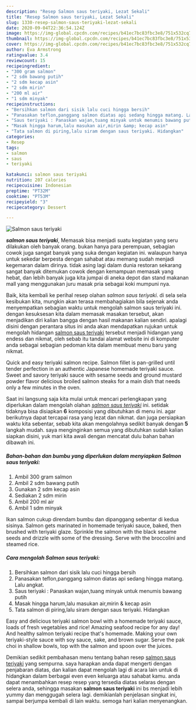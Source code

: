 ```yaml
---
description: "Resep Salmon saus teriyaki, Lezat Sekali"
title: "Resep Salmon saus teriyaki, Lezat Sekali"
slug: 1330-resep-salmon-saus-teriyaki-lezat-sekali
date: 2020-09-04T22:36:54.124Z
image: https://img-global.cpcdn.com/recipes/b41ec7bc83fbc3e8/751x532cq70/salmon-saus-teriyaki-foto-resep-utama.jpg
thumbnail: https://img-global.cpcdn.com/recipes/b41ec7bc83fbc3e8/751x532cq70/salmon-saus-teriyaki-foto-resep-utama.jpg
cover: https://img-global.cpcdn.com/recipes/b41ec7bc83fbc3e8/751x532cq70/salmon-saus-teriyaki-foto-resep-utama.jpg
author: Eva Armstrong
ratingvalue: 3.4
reviewcount: 15
recipeingredient:
- "300 gram salmon"
- "2 sdm bawang putih"
- "2 sdm kecap asin"
- "2 sdm mirin"
- "200 ml air"
- "1 sdm minyak"
recipeinstructions:
- "Bersihkan salmon dari sisik lalu cuci hingga bersih"
- "Panasakan teflon,panggang salmon diatas api sedang hingga matang. Lalu angkat."
- "Saus teriyaki : Panaskan wajan,tuang minyak untuk menumis bawang putih"
- "Masak hingga harum,lalu masukan air,mirin &amp; kecap asin"
- "Tata salmon di piring,lalu siram dengan saus teriyaki. Hidangkan"
categories:
- Resep
tags:
- salmon
- saus
- teriyaki

katakunci: salmon saus teriyaki 
nutrition: 207 calories
recipecuisine: Indonesian
preptime: "PT32M"
cooktime: "PT53M"
recipeyield: "3"
recipecategory: Dessert

---
```



![Salmon saus teriyaki](https://img-global.cpcdn.com/recipes/b41ec7bc83fbc3e8/751x532cq70/salmon-saus-teriyaki-foto-resep-utama.jpg)

<b><i>salmon saus teriyaki</i></b>, Memasak bisa menjadi suatu kegiatan yang seru dilakukan oleh banyak orang. bukan hanya para perempuan, sebagian cowok juga sangat banyak yang suka dengan kegiatan ini. walaupun hanya untuk sekedar berpesta dengan sahabat atau memang sudah menjadi kegemaran dalam dirinya. tidak asing lagi dalam dunia restoran sekarang sangat banyak ditemukan cowok dengan kemampuan memasak yang hebat, dan lebih banyak juga kita jumpai di aneka depot dan stand makanan mall yang menggunakan juru masak pria sebagai koki mumpuni nya.

Baik, kita kembali ke perihal resep olahan <i>salmon saus teriyaki</i>. di sela sela kesibukan kita, mungkin akan terasa membahagiakan bila sejenak anda menyempatkan sebagian waktu untuk mengolah salmon saus teriyaki ini. dengan kesuksesan kita dalam memasak masakan tersebut, akan menjadikan diri kalian bangga dengan hasil makanan kalian sendiri. apalagi disini dengan perantara situs ini anda akan mendapatkan rujukan untuk mengolah hidangan <u>salmon saus teriyaki</u> tersebut menjadi hidangan yang endess dan nikmat, oleh sebab itu tandai alamat website ini di komputer anda sebagai sebagian pedoman kita dalam membuat menu baru yang nikmat.

Quick and easy teriyaki salmon recipe. Salmon fillet is pan-grilled until tender perfection in an authentic Japanese homemade teriyaki sauce. Sweet and savory teriyaki sauce with sesame seeds and ground mustard powder flavor delicious broiled salmon steaks for a main dish that needs only a few minutes in the oven.


Saat ini langsung saja kita mulai untuk mencari perlengkapan yang diperlukan dalam mengolah olahan <u><i>salmon saus teriyaki</i></u> ini. setidak tidaknya bisa disiapkan <b>6</b> komposisi yang dibutuhkan di menu ini. agar berikutnya dapat tercapai rasa yang lezat dan nikmat. dan juga persiapkan waktu kita sebentar, sebab kita akan mengolahnya sedikit banyak dengan <b>5</b> langkah mudah. saya menginginkan semua yang dibutuhkan sudah kalian siapkan disini, yuk mari kita awali dengan mencatat dulu bahan bahan dibawah ini.

<!--inarticleads1-->

##### Bahan-bahan dan bumbu yang diperlukan dalam menyiapkan Salmon saus teriyaki:

1. Ambil 300 gram salmon
1. Ambil 2 sdm bawang putih
1. Gunakan 2 sdm kecap asin
1. Sediakan 2 sdm mirin
1. Ambil 200 ml air
1. Ambil 1 sdm minyak


Ikan salmon cukup direndam bumbu dan dipanggang sebentar di kedua sisinya. Salmon gets marinated in homemade teriyaki sauce, baked, then brushed with teriyaki glaze. Sprinkle the salmon with the black sesame seeds and drizzle with some of the dressing. Serve with the broccolini and steamed rice. 

<!--inarticleads2-->

##### Cara mengolah Salmon saus teriyaki:

1. Bersihkan salmon dari sisik lalu cuci hingga bersih
1. Panasakan teflon,panggang salmon diatas api sedang hingga matang. Lalu angkat.
1. Saus teriyaki : Panaskan wajan,tuang minyak untuk menumis bawang putih
1. Masak hingga harum,lalu masukan air,mirin &amp; kecap asin
1. Tata salmon di piring,lalu siram dengan saus teriyaki. Hidangkan


Easy and delicious teriyaki salmon bowl with a homemade teriyaki sauce, loads of fresh vegetables and rice! Amazing seafood recipe for any day! And healthy salmon teriyaki recipe that&#39;s homemade. Making your own teriyaki-style sauce with soy sauce, sake, and brown sugar. Serve the pak choi in shallow bowls, top with the salmon and spoon over the juices. 

Demikian sedikit pembahasan menu tentang bahan resep <u>salmon saus teriyaki</u> yang sempurna. saya harapkan anda dapat mengerti dengan penjabaran diatas, dan kalian dapat mengolah lagi di acara lain untuk di hidangkan dalam berbagai even even keluarga atau sahabat kamu. anda dapat menambahkan resep resep yang tersedia diatas selaras dengan selera anda, sehingga masakan <b>salmon saus teriyaki</b> ini bs menjadi lebih yummy dan menggugah selera lagi. demikianlah penjelasan singkat ini, sampai berjumpa kembali di lain waktu. semoga hari kalian menyenangkan.
